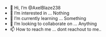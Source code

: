 - 👋 Hi, I’m @AxelBlaze238
- 👀 I’m interested in ... Nothing
- 🌱 I’m currently learning ... Something
- 💞️ I’m looking to collaborate on ... Anything
- 📫 How to reach me ... dont reachout to me..

<!---
AxelBlaze238/AxelBlaze238 is a ✨ special ✨ repository because its `README.md` (this file) appears on your GitHub profile.
You can click the Preview link to take a look at your changes.
--->
